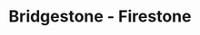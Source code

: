 ---
title: "Bridgestone - Firestone"
url: /san-salvador-de-jujuy/bridgestone-firestone/
shop: piezas de automóviles
---